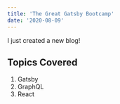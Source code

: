 ```yaml
---
title: 'The Great Gatsby Bootcamp'
date: '2020-08-09'
---
```


I just created a new blog!

## Topics Covered

1. Gatsby
2. GraphQL
3. React
